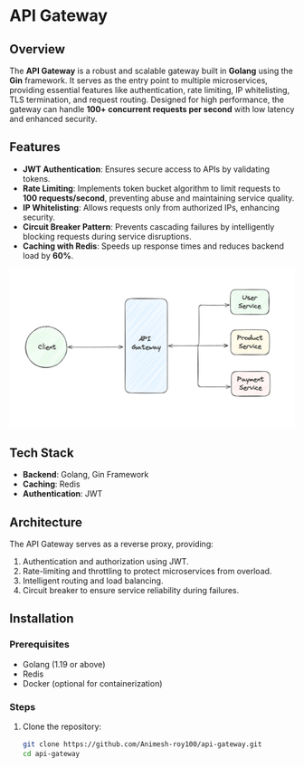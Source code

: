 # API Gateway

## Overview

The **API Gateway** is a robust and scalable gateway built in **Golang** using the **Gin** framework. It serves as the entry point to multiple microservices, providing essential features like authentication, rate limiting, IP whitelisting, TLS termination, and request routing. Designed for high performance, the gateway can handle **100+ concurrent requests per second** with low latency and enhanced security.

## Features

- **JWT Authentication**: Ensures secure access to APIs by validating tokens.
- **Rate Limiting**: Implements token bucket algorithm to limit requests to **100 requests/second**, preventing abuse and maintaining service quality.
- **IP Whitelisting**: Allows requests only from authorized IPs, enhancing security.
- **Circuit Breaker Pattern**: Prevents cascading failures by intelligently blocking requests during service disruptions.
- **Caching with Redis**: Speeds up response times and reduces backend load by **60%**.
<!-- - **URL Rewriting**: Supports API versioning and seamless routing of legacy endpoints.
- **Throttling**: Limits excessive API usage to protect backend services.
- **TLS Termination**: Secures communication by handling HTTPS connections. -->

![](images/api-gateway.png)

## Tech Stack

- **Backend**: Golang, Gin Framework
- **Caching**: Redis
- **Authentication**: JWT
<!-- - **Containerization**: Docker, Kubernetes
- **Database**: PostgreSQL (if required for dynamic configuration) -->

## Architecture

The API Gateway serves as a reverse proxy, providing:

1. Authentication and authorization using JWT.
2. Rate-limiting and throttling to protect microservices from overload.
3. Intelligent routing and load balancing.
4. Circuit breaker to ensure service reliability during failures.
<!-- 5. Centralized logging and monitoring for observability. -->

## Installation

### Prerequisites

- Golang (1.19 or above)
- Redis
- Docker (optional for containerization)

### Steps

1. Clone the repository:
   ```bash
   git clone https://github.com/Animesh-roy100/api-gateway.git
   cd api-gateway
   ```
